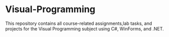 # Visual-Programming
This repository contains all course-related assignments,lab tasks, and projects for the Visual Programming subject using C#, WinForms, and .NET.
